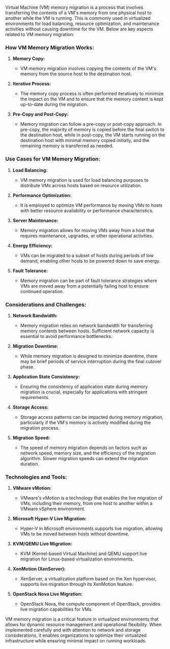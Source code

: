 Virtual Machine (VM) memory migration is a process that involves transferring the contents of a VM's memory from one physical host to another while the VM is running. This is commonly used in virtualized environments for load balancing, resource optimization, and maintenance activities without causing downtime for the VM. Below are key aspects related to VM memory migration:

### How VM Memory Migration Works:

1. **Memory Copy:**
   - VM memory migration involves copying the contents of the VM's memory from the source host to the destination host.

2. **Iterative Process:**
   - The memory copy process is often performed iteratively to minimize the impact on the VM and to ensure that the memory content is kept up-to-date during the migration.

3. **Pre-Copy and Post-Copy:**
   - Memory migration can follow a pre-copy or post-copy approach. In pre-copy, the majority of memory is copied before the final switch to the destination host, while in post-copy, the VM starts running on the destination host with minimal memory copied initially, and the remaining memory is transferred as needed.

### Use Cases for VM Memory Migration:

1. **Load Balancing:**
   - VM memory migration is used for load balancing purposes to distribute VMs across hosts based on resource utilization.

2. **Performance Optimization:**
   - It is employed to optimize VM performance by moving VMs to hosts with better resource availability or performance characteristics.

3. **Server Maintenance:**
   - Memory migration allows for moving VMs away from a host that requires maintenance, upgrades, or other operational activities.

4. **Energy Efficiency:**
   - VMs can be migrated to a subset of hosts during periods of low demand, enabling other hosts to be powered down to save energy.

5. **Fault Tolerance:**
   - Memory migration can be part of fault tolerance strategies where VMs are moved away from a potentially failing host to ensure continued operation.

### Considerations and Challenges:

1. **Network Bandwidth:**
   - Memory migration relies on network bandwidth for transferring memory contents between hosts. Sufficient network capacity is essential to avoid performance bottlenecks.

2. **Migration Downtime:**
   - While memory migration is designed to minimize downtime, there may be brief periods of service interruption during the final cutover phase.

3. **Application State Consistency:**
   - Ensuring the consistency of application state during memory migration is crucial, especially for applications with stringent requirements.

4. **Storage Access:**
   - Storage access patterns can be impacted during memory migration, particularly if the VM's memory is actively modified during the migration process.

5. **Migration Speed:**
   - The speed of memory migration depends on factors such as network speed, memory size, and the efficiency of the migration algorithm. Slower migration speeds can extend the migration duration.

### Technologies and Tools:

1. **VMware vMotion:**
   - VMware's vMotion is a technology that enables the live migration of VMs, including their memory, from one host to another within a VMware vSphere environment.

2. **Microsoft Hyper-V Live Migration:**
   - Hyper-V in Microsoft environments supports live migration, allowing VMs to be moved between hosts without downtime.

3. **KVM/QEMU Live Migration:**
   - KVM (Kernel-based Virtual Machine) and QEMU support live migration for Linux-based virtualization environments.

4. **XenMotion (XenServer):**
   - XenServer, a virtualization platform based on the Xen hypervisor, supports live migration through its XenMotion feature.

5. **OpenStack Nova Live Migration:**
   - OpenStack Nova, the compute component of OpenStack, provides live migration capabilities for VMs.

VM memory migration is a critical feature in virtualized environments that allows for dynamic resource management and operational flexibility. When implemented carefully and with attention to network and storage considerations, it enables organizations to optimize their virtualized infrastructure while ensuring minimal impact on running workloads.
